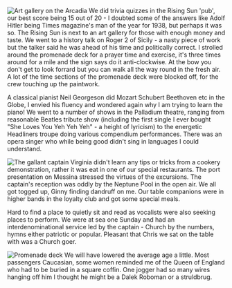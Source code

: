 ![Art gallery on the Arcadia](art_gallery.jpg)
We did trivia quizzes in the Rising Sun 'pub', our best score being 15 out of 20 -
I doubted some of the
answers like Adolf Hitler being Times magazine's man of the year for 1938, but perhaps it was so.
The Rising Sun is next to an art gallery for those with enough money and taste. We went to a
history talk on Roger 2 of Sicily - a nasty piece of work but the talker said
he was ahead of his time and politically correct. I strolled around the promenade deck for a
prayer time
and exercise, it's three times around for a mile and the sign says do it anti-clockwise. At the
bow you don't get to look forrard but you can walk all the way round in the fresh air.
A lot of the time sections of the promenade deck were blocked off, for the crew touching up the paintwork.

A classical pianist Neil Georgeson did Mozart Schubert Beethoven etc in the Globe, I envied his
fluency and wondered again why I am trying to learn the piano! We went to a number of
shows in the Palladium theatre, ranging from reasonable Beatles tribute show (including the
first single I
ever bought "She Loves You Yeh Yeh Yeh" - a height of lyricism) to the energetic Headliners
troupe doing various compendium performances. There was an opera singer who while being
good didn't sing in languages I could understand.

![The gallant captain](captain.jpg)
Virginia didn't learn any tips or tricks from a cookery demonstration, rather
it was eat in one of our special restaurants. The port presentation on Messina stressed
the virtues of the excursions. The captain's reception was oddly by the Neptune Pool in the
open air. We all got togged up, Ginny finding dandruff on me. Our table companions were
in higher bands in the loyalty club and got some special meals.

Hard to find a place to quietly sit and read as vocalists were also seeking places to perform.
We were at sea one Sunday
and had an interdenominational service led by the captain - Church by the numbers,
hymns either patriotic or popular. Pleasant that Chris we sat on the table with
was a Church goer.

![Promenade deck](promenade.jpg)
We will have lowered the average age a little. Most passengers Caucasian, some women
reminded me of the Queen of England who had to be buried in a square coffin. One jogger
had so many wires hanging off him I thought he might be a Dalek Roboman or a struldbrug.

